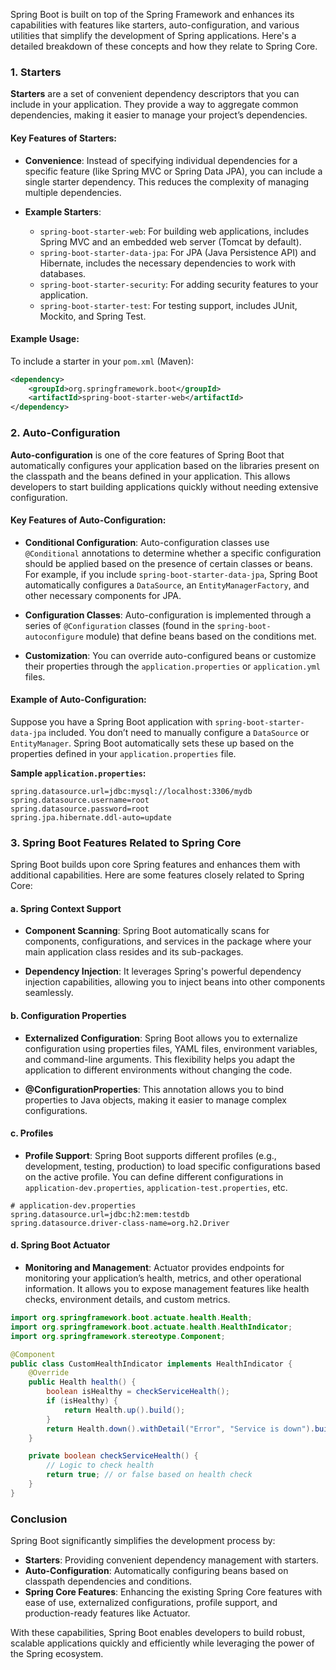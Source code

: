 Spring Boot is built on top of the Spring Framework and enhances its capabilities with features like starters, auto-configuration, and various utilities that simplify the development of Spring applications. Here's a detailed breakdown of these concepts and how they relate to Spring Core.

### 1. Starters

**Starters** are a set of convenient dependency descriptors that you can include in your application. They provide a way to aggregate common dependencies, making it easier to manage your project’s dependencies.

#### Key Features of Starters:

- **Convenience**: Instead of specifying individual dependencies for a specific feature (like Spring MVC or Spring Data JPA), you can include a single starter dependency. This reduces the complexity of managing multiple dependencies.
  
- **Example Starters**:
  - `spring-boot-starter-web`: For building web applications, includes Spring MVC and an embedded web server (Tomcat by default).
  - `spring-boot-starter-data-jpa`: For JPA (Java Persistence API) and Hibernate, includes the necessary dependencies to work with databases.
  - `spring-boot-starter-security`: For adding security features to your application.
  - `spring-boot-starter-test`: For testing support, includes JUnit, Mockito, and Spring Test.

#### Example Usage:

To include a starter in your `pom.xml` (Maven):
```xml
<dependency>
    <groupId>org.springframework.boot</groupId>
    <artifactId>spring-boot-starter-web</artifactId>
</dependency>
```

### 2. Auto-Configuration

**Auto-configuration** is one of the core features of Spring Boot that automatically configures your application based on the libraries present on the classpath and the beans defined in your application. This allows developers to start building applications quickly without needing extensive configuration.

#### Key Features of Auto-Configuration:

- **Conditional Configuration**: Auto-configuration classes use `@Conditional` annotations to determine whether a specific configuration should be applied based on the presence of certain classes or beans. For example, if you include `spring-boot-starter-data-jpa`, Spring Boot automatically configures a `DataSource`, an `EntityManagerFactory`, and other necessary components for JPA.

- **Configuration Classes**: Auto-configuration is implemented through a series of `@Configuration` classes (found in the `spring-boot-autoconfigure` module) that define beans based on the conditions met.

- **Customization**: You can override auto-configured beans or customize their properties through the `application.properties` or `application.yml` files.

#### Example of Auto-Configuration:

Suppose you have a Spring Boot application with `spring-boot-starter-data-jpa` included. You don’t need to manually configure a `DataSource` or `EntityManager`. Spring Boot automatically sets these up based on the properties defined in your `application.properties` file.

**Sample `application.properties`:**
```properties
spring.datasource.url=jdbc:mysql://localhost:3306/mydb
spring.datasource.username=root
spring.datasource.password=root
spring.jpa.hibernate.ddl-auto=update
```

### 3. Spring Boot Features Related to Spring Core

Spring Boot builds upon core Spring features and enhances them with additional capabilities. Here are some features closely related to Spring Core:

#### a. **Spring Context Support**

- **Component Scanning**: Spring Boot automatically scans for components, configurations, and services in the package where your main application class resides and its sub-packages.

- **Dependency Injection**: It leverages Spring's powerful dependency injection capabilities, allowing you to inject beans into other components seamlessly.

#### b. **Configuration Properties**

- **Externalized Configuration**: Spring Boot allows you to externalize configuration using properties files, YAML files, environment variables, and command-line arguments. This flexibility helps you adapt the application to different environments without changing the code.

- **@ConfigurationProperties**: This annotation allows you to bind properties to Java objects, making it easier to manage complex configurations.

#### c. **Profiles**

- **Profile Support**: Spring Boot supports different profiles (e.g., development, testing, production) to load specific configurations based on the active profile. You can define different configurations in `application-dev.properties`, `application-test.properties`, etc.

```properties
# application-dev.properties
spring.datasource.url=jdbc:h2:mem:testdb
spring.datasource.driver-class-name=org.h2.Driver
```

#### d. **Spring Boot Actuator**

- **Monitoring and Management**: Actuator provides endpoints for monitoring your application’s health, metrics, and other operational information. It allows you to expose management features like health checks, environment details, and custom metrics.

```java
import org.springframework.boot.actuate.health.Health;
import org.springframework.boot.actuate.health.HealthIndicator;
import org.springframework.stereotype.Component;

@Component
public class CustomHealthIndicator implements HealthIndicator {
    @Override
    public Health health() {
        boolean isHealthy = checkServiceHealth();
        if (isHealthy) {
            return Health.up().build();
        }
        return Health.down().withDetail("Error", "Service is down").build();
    }

    private boolean checkServiceHealth() {
        // Logic to check health
        return true; // or false based on health check
    }
}
```

### Conclusion

Spring Boot significantly simplifies the development process by:

- **Starters**: Providing convenient dependency management with starters.
- **Auto-Configuration**: Automatically configuring beans based on classpath dependencies and conditions.
- **Spring Core Features**: Enhancing the existing Spring Core features with ease of use, externalized configurations, profile support, and production-ready features like Actuator.

With these capabilities, Spring Boot enables developers to build robust, scalable applications quickly and efficiently while leveraging the power of the Spring ecosystem.